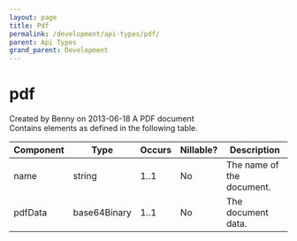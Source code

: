 ```yaml
---
layout: page
title: Pdf
permalink: /development/api-types/pdf/
parent: Api Types
grand_parent: Development
---
```




# pdf 
Created by Benny on 2013-06-18
A PDF document  
Contains elements as defined in the following table.

| Component | Type         | Occurs | Nillable? | Description               |
|-----------|--------------|--------|-----------|---------------------------|
| name      | string       | 1..1   | No        | The name of the document. |
| pdfData   | base64Binary | 1..1   | No        | The document data.        |

